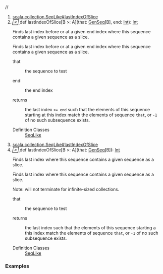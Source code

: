 //
<ol>
<li><a href="https://www.scala-lang.org/api/2.12.3/scala/collection/mutable/ArrayBuffer.html#lastIndexOfSlice[B>:A](that:scala.collection.GenSeq[B],end:Int):Int">scala.collection.SeqLike#lastIndexOfSlice</a></li>
<li name="scala.collection.SeqLike#lastIndexOfSlice" visbl="pub" class="indented0 " data-isabs="false" fullcomment="yes" group="Ungrouped"> <a id="lastIndexOfSlice[B>:A](that:scala.collection.GenSeq[B],end:Int):Int"></a><a id="lastIndexOfSlice[B>:A](GenSeq[B],Int):Int"></a> <span class="permalink"> <a href="../../../scala/collection/mutable/ArrayBuffer.html#lastIndexOfSlice[B>:A](that:scala.collection.GenSeq[B],end:Int):Int" title="Permalink"> <i class="material-icons"></i> </a> </span> <span class="modifier_kind"> <span class="modifier"></span> <span class="kind">def</span> </span> <span class="symbol"> <span class="name">lastIndexOfSlice</span><span class="tparams">[<span name="B">B &gt;: <span class="extype" name="scala.collection.mutable.ArrayBuffer.A">A</span></span>]</span><span class="params">(<span name="that">that: <a href="../GenSeq.html" class="extype" name="scala.collection.GenSeq">GenSeq</a>[<span class="extype" name="scala.collection.SeqLike.lastIndexOfSlice.B">B</span>]</span>, <span name="end">end: <a href="../../Int.html" class="extype" name="scala.Int">Int</a></span>)</span><span class="result">: <a href="../../Int.html" class="extype" name="scala.Int">Int</a></span> </span> <p class="shortcomment cmt">Finds last index before or at a given end index where this sequence contains a given sequence as a slice.</p>
 <div class="fullcomment">
  <div class="comment cmt">
   <p>Finds last index before or at a given end index where this sequence contains a given sequence as a slice.</p>
  </div>
  <dl class="paramcmts block">
   <dt class="param">
    that
   </dt>
   <dd class="cmt">
    <p>the sequence to test</p>
   </dd>
   <dt class="param">
    end
   </dt>
   <dd class="cmt">
    <p>the end index</p>
   </dd>
   <dt>
    returns
   </dt>
   <dd class="cmt">
    <p>the last index <code>&lt;= end</code> such that the elements of this sequence starting at this index match the elements of sequence <code>that</code>, or <code>-1</code> of no such subsequence exists.</p>
   </dd>
  </dl>
  <dl class="attributes block"> 
   <dt>
    Definition Classes
   </dt>
   <dd>
    <a href="../SeqLike.html" class="extype" name="scala.collection.SeqLike">SeqLike</a>
   </dd>
  </dl>
 </div> </li>
        

<li><a href="https://www.scala-lang.org/api/2.12.3/scala/collection/mutable/ArrayBuffer.html#lastIndexOfSlice[B>:A](that:scala.collection.GenSeq[B]):Int">scala.collection.SeqLike#lastIndexOfSlice</a></li>
<li name="scala.collection.SeqLike#lastIndexOfSlice" visbl="pub" class="indented0 " data-isabs="false" fullcomment="yes" group="Ungrouped"> <a id="lastIndexOfSlice[B>:A](that:scala.collection.GenSeq[B]):Int"></a><a id="lastIndexOfSlice[B>:A](GenSeq[B]):Int"></a> <span class="permalink"> <a href="../../../scala/collection/mutable/ArrayBuffer.html#lastIndexOfSlice[B>:A](that:scala.collection.GenSeq[B]):Int" title="Permalink"> <i class="material-icons"></i> </a> </span> <span class="modifier_kind"> <span class="modifier"></span> <span class="kind">def</span> </span> <span class="symbol"> <span class="name">lastIndexOfSlice</span><span class="tparams">[<span name="B">B &gt;: <span class="extype" name="scala.collection.mutable.ArrayBuffer.A">A</span></span>]</span><span class="params">(<span name="that">that: <a href="../GenSeq.html" class="extype" name="scala.collection.GenSeq">GenSeq</a>[<span class="extype" name="scala.collection.SeqLike.lastIndexOfSlice.B">B</span>]</span>)</span><span class="result">: <a href="../../Int.html" class="extype" name="scala.Int">Int</a></span> </span> <p class="shortcomment cmt">Finds last index where this sequence contains a given sequence as a slice.</p>
 <div class="fullcomment">
  <div class="comment cmt">
   <p>Finds last index where this sequence contains a given sequence as a slice.</p>
   <p> Note: will not terminate for infinite-sized collections. </p>
  </div>
  <dl class="paramcmts block">
   <dt class="param">
    that
   </dt>
   <dd class="cmt">
    <p>the sequence to test</p>
   </dd>
   <dt>
    returns
   </dt>
   <dd class="cmt">
    <p>the last index such that the elements of this sequence starting a this index match the elements of sequence <code>that</code>, or <code>-1</code> of no such subsequence exists.</p>
   </dd>
  </dl>
  <dl class="attributes block"> 
   <dt>
    Definition Classes
   </dt>
   <dd>
    <a href="../SeqLike.html" class="extype" name="scala.collection.SeqLike">SeqLike</a>
   </dd>
  </dl>
 </div> </li>
        </ol>


### Examples



